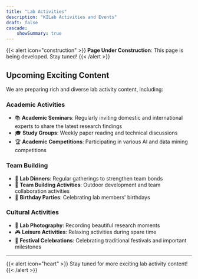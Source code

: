 ```yaml
---
title: "Lab Activities"
description: "KILab Activities and Events"
draft: false
cascade:
    showSummary: true
---
```


{{< alert icon="construction" >}}
**Page Under Construction**: This page is being developed. Stay tuned!
{{< /alert >}}

## Upcoming Exciting Content

We are preparing rich and diverse lab activity content, including:

### Academic Activities
- 📚 **Academic Seminars**: Regularly inviting domestic and international experts to share the latest research findings
- 🎓 **Study Groups**: Weekly paper reading and technical discussions
- 🏆 **Academic Competitions**: Participating in various AI and data mining competitions

### Team Building
- 🎉 **Lab Dinners**: Regular gatherings to strengthen team bonds
- 🚀 **Team Building Activities**: Outdoor development and team collaboration activities
- 🎂 **Birthday Parties**: Celebrating lab members' birthdays

### Cultural Activities
- 📸 **Lab Photography**: Recording beautiful research moments
- 🎮 **Leisure Activities**: Relaxing activities during spare time
- 🌟 **Festival Celebrations**: Celebrating traditional festivals and important milestones

---

{{< alert icon="heart" >}}
Stay tuned for more exciting lab activity content!
{{< /alert >}}